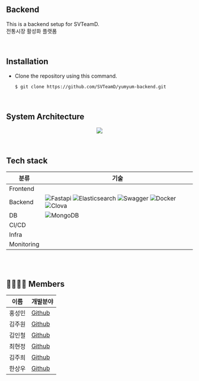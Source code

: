 ## **Backend**

This is a backend setup for SVTeamD.  
전통시장 활성화 플랫폼

<br>

## **Installation** 
- Clone the repository using this command.
    ```sh
    $ git clone https://github.com/SVTeamD/yumyum-backend.git
    ```

<br>

## **System Architecture**
<p align="center">
    <img src="https://user-images.githubusercontent.com/37575974/178742225-fca8a619-e666-4297-9dbb-3ee41336773f.png">
</p>

<br>

## **Tech stack**
| 분류  |  기술                                                                 |
| --   | --------------------------------------------------------------------- |
| Frontend | 
| Backend | ![Fastapi](https://img.shields.io/badge/-Fastapi-000000?style=flat&logo=Fastapi) ![Elasticsearch](https://img.shields.io/badge/Elasticsearch-005571?logo=Elasticsearch) ![Swagger](https://img.shields.io/badge/swagger-gray?logo=swagger) ![Docker](https://img.shields.io/badge/-Docker-000000?style=flat&logo=docker) ![Clova](https://img.shields.io/badge/clova-green?logo=naver)
| DB | ![MongoDB](https://img.shields.io/badge/Mysql-E6B91E?style=flat-square&logo=MySql&logoColor=white)                            |
| CI/CD |
| Infra |
| Monitoring|

<br>



<br>

## **👨‍👨‍👧‍👦 Members**
| 이름  | 개발분야                          |  
| -----| -------------------------------- |
|홍성민 |  [Github]()   |
|김주원 |  [Github]()   |
|김인철 |  [Github]()   |
|최현정 |  [Github]()   |
|김주희 |  [Github]()   |
|한상우 |  [Github](https://github.com/sktkddn777)   |
  
  
  
